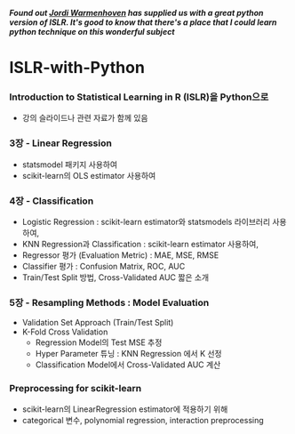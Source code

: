 ***Found out [Jordi Warmenhoven](https://github.com/JWarmenhoven/ISLR-python.git) has supplied us with a great python version of ISLR. 
It's good to know that there's a place that I could learn python technique on this wonderful subject***  

# ISLR-with-Python
### Introduction to Statistical Learning in R (ISLR)을 Python으로  
-  강의 슬라이드나 관련 자료가 함께 있음 

  
### 3장 - Linear Regression
* statsmodel 패키지 사용하여  
* scikit-learn의 OLS estimator 사용하여


### 4장 - Classification 
* Logistic Regression : scikit-learn estimator와 statsmodels 라이브러리 사용하여, 
* KNN Regression과 Classification : scikit-learn estimator 사용하여,
* Regressor 평가 (Evaluation Metric) : MAE, MSE, RMSE 
* Classifier 평가 : Confusion Matrix, ROC, AUC
* Train/Test Split 방법, Cross-Validated AUC 짧은 소개 

### 5장 - Resampling Methods : Model Evaluation
* Validation Set Approach (Train/Test Split)
* K-Fold Cross Validation
  - Regression Model의 Test MSE 추정
  - Hyper Parameter 튜닝 : KNN Regression 에서 K 선정 
  - Classification Model에서 Cross-Validated AUC 계산
  
### Preprocessing for scikit-learn
* scikit-learn의 LinearRegression estimator에 적용하기 위해  
* categorical 변수, polynomial regression, interaction preprocessing 
